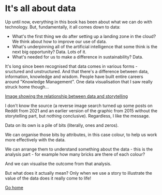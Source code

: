 # It's all about data
Up until now, everything in this book has been about what we can do with technology. But, fundamentally, it all comes down to data: 

* What's the first thing we do after setting up a landing zone in the cloud? We think about how to improve our use of data.
* What's underpinning all of the artificial intelligence that some think is the next big opportunity? Data. Lots of it.
* What's needed for us to make a difference in sustainability? Data.

It's long since been recognised that data comes in various forms - sructured and unstructured. And that there's a difference between data, information, knowledge and wisdom. People have built entire careers around "Knowledge Management". One data visualisation that I saw really struck home though...

[Image showing the relationship between data and storytelling](data-storytelling.jpg)

I don't know the source (a reverse image search turned up some posts on Reddit from 2021 and an earlier version of the graphic from 2015 without the storytelling part, but nothing conclusive). Regardless, I like the message. 

Data on its own is a pile of bits (literally, ones and zeros). 

We can organise those bits by attributes, in this case colour, to help us work more effectively with the data. 

We can arrange them to understand something about the data - this is the analysis part - for example how many bricks are there of each colour? 

And we can visualise the outcome from that analysis. 

But what does it actually mean? Only when we use a story to illustrate the value of the data does it really come to life!

[Go home](README.md)
